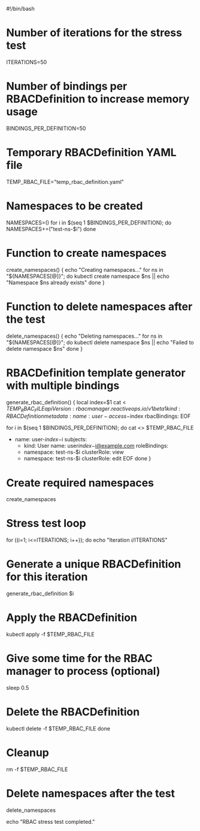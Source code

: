 #!/bin/bash

# Number of iterations for the stress test
ITERATIONS=50

# Number of bindings per RBACDefinition to increase memory usage
BINDINGS_PER_DEFINITION=50

# Temporary RBACDefinition YAML file
TEMP_RBAC_FILE="temp_rbac_definition.yaml"

# Namespaces to be created
NAMESPACES=()
for i in $(seq 1 $BINDINGS_PER_DEFINITION); do
  NAMESPACES+=("test-ns-$i")
done

# Function to create namespaces
create_namespaces() {
  echo "Creating namespaces..."
  for ns in "${NAMESPACES[@]}"; do
    kubectl create namespace $ns || echo "Namespace $ns already exists"
  done
}

# Function to delete namespaces after the test
delete_namespaces() {
  echo "Deleting namespaces..."
  for ns in "${NAMESPACES[@]}"; do
    kubectl delete namespace $ns || echo "Failed to delete namespace $ns"
  done
}

# RBACDefinition template generator with multiple bindings
generate_rbac_definition() {
  local index=$1
  cat <<EOF > $TEMP_RBAC_FILE
apiVersion: rbacmanager.reactiveops.io/v1beta1
kind: RBACDefinition
metadata:
  name: user-access-$index
rbacBindings:
EOF

  for i in $(seq 1 $BINDINGS_PER_DEFINITION); do
    cat <<EOF >> $TEMP_RBAC_FILE
  - name: user-$index-$i
    subjects:
      - kind: User
        name: user$index-$i@example.com
    roleBindings:
      - namespace: test-ns-$i
        clusterRole: view
      - namespace: test-ns-$i
        clusterRole: edit
EOF
  done
}

# Create required namespaces
create_namespaces

# Stress test loop
for ((i=1; i<=ITERATIONS; i++)); do
  echo "Iteration $i/$ITERATIONS"

  # Generate a unique RBACDefinition for this iteration
  generate_rbac_definition $i

  # Apply the RBACDefinition
  kubectl apply -f $TEMP_RBAC_FILE

  # Give some time for the RBAC manager to process (optional)
  sleep 0.5

  # Delete the RBACDefinition
  kubectl delete -f $TEMP_RBAC_FILE
done

# Cleanup
rm -f $TEMP_RBAC_FILE

# Delete namespaces after the test
delete_namespaces

echo "RBAC stress test completed."
